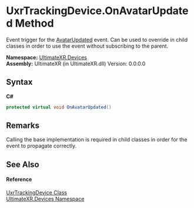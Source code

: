 # UxrTrackingDevice.OnAvatarUpdated Method 
 

Event trigger for the <a href="E_UltimateXR_Devices_UxrTrackingDevice_AvatarUpdated">AvatarUpdated</a> event. Can be used to override in child classes in order to use the event without subscribing to the parent.

**Namespace:**&nbsp;<a href="N_UltimateXR_Devices">UltimateXR.Devices</a><br />**Assembly:**&nbsp;UltimateXR (in UltimateXR.dll) Version: 0.0.0.0

## Syntax

**C#**<br />
``` C#
protected virtual void OnAvatarUpdated()
```


## Remarks
Calling the base implementation is required in child classes in order for the event to propagate correctly.

## See Also


#### Reference
<a href="T_UltimateXR_Devices_UxrTrackingDevice">UxrTrackingDevice Class</a><br /><a href="N_UltimateXR_Devices">UltimateXR.Devices Namespace</a><br />